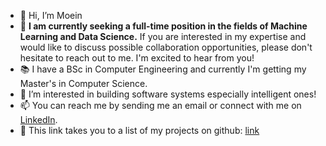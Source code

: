 - 👋 Hi, I’m Moein
- 🤝 **I am currently seeking a full-time position in the fields of Machine Learning and Data Science.** If you are interested in my expertise and would like to discuss possible collaboration opportunities, please don't hesitate to reach out to me. I'm excited to hear from you!
- :books: I have a BSc in Computer Engineering and currently I'm getting my Master's in Computer Science.
- 👀 I’m interested in building software systems especially intelligent ones!
- 📫 You can reach me by sending me an email or connect with me on [LinkedIn](https://www.linkedin.com/in/moein-hasani/).
- :floppy_disk: This link takes you to a list of my projects on github: [link](https://github.com/Moeinh77/Moeinh77/blob/main/Projects.md)
<!---
Moeinh77/Moeinh77 is a ✨ special ✨ repository because its `README.md` (this file) appears on your GitHub profile.
You can click the Preview link to take a look at your changes.
--->
